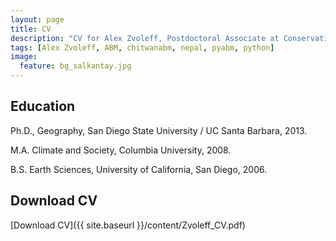```yaml
---
layout: page
title: CV
description: "CV for Alex Zvoleff, Postdoctoral Associate at Conservation International"
tags: [Alex Zvoleff, ABM, chitwanabm, nepal, pyabm, python]
image:
  feature: bg_salkantay.jpg
---
```


## Education

Ph.D., Geography, San Diego State University / UC Santa Barbara, 2013.

M.A. Climate and Society, Columbia University, 2008.

B.S. Earth Sciences, University of California, San Diego, 2006.

## Download CV

[Download CV]({{ site.baseurl }}/content/Zvoleff_CV.pdf)
